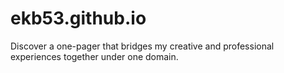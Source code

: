 # ekb53.github.io

Discover a one-pager that bridges my creative and professional experiences together under one domain.
